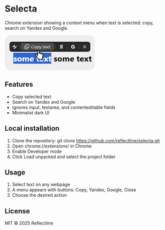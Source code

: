 # Selecta
Chrome extension showing a context menu when text is selected: copy, search on Yandex and Google.

![Selecta demo](demo/example.png)
## Features
- Copy selected text
- Search on Yandex and Google
- Ignores input, textarea, and contenteditable fields
- Minimalist dark UI

## Local installation
1. Clone the repository:
git clone https://github.com/reflectline/selecta.git
2. Open chrome://extensions/ in Chrome
3. Enable Developer mode
4. Click Load unpacked and select the project folder

## Usage
1. Select text on any webpage
2. A menu appears with buttons: Copy, Yandex, Google, Close
3. Choose the desired action

## License
MIT © 2025 Reflectline


